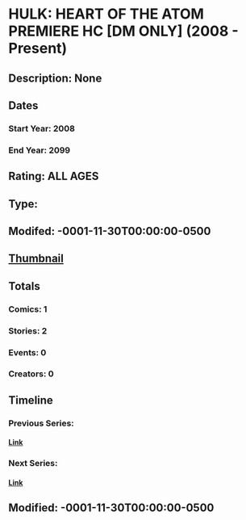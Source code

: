 # HULK: HEART OF THE ATOM PREMIERE HC [DM ONLY] (2008 - Present)
## Description: None
## Dates
### Start Year: 2008
### End Year: 2099
## Rating: ALL AGES
## Type: 
## Modifed: -0001-11-30T00:00:00-0500
## [Thumbnail](http://i.annihil.us/u/prod/marvel/i/mg/f/b0/4bb6ca8887beb.jpg)
## Totals
### Comics: 1
### Stories: 2
### Events: 0
### Creators: 0
## Timeline
### Previous Series: 
#### [Link]()
### Next Series: 
#### [Link]()
## Modified: -0001-11-30T00:00:00-0500